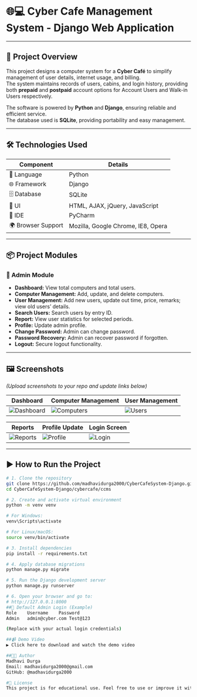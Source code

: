 # 🌐💻  Cyber Cafe Management System - Django Web Application

---

## 🚀 Project Overview

This project designs a computer system for a **Cyber Café** to simplify management of user details, internet usage, and billing.  
The system maintains records of users, cabins, and login history, providing both **prepaid** and **postpaid** account options for Account Users and Walk-in Users respectively.

The software is powered by **Python** and **Django**, ensuring reliable and efficient service.  
The database used is **SQLite**, providing portability and easy management.

---

## 🛠️ Technologies Used

| Component          | Details                                  |
|--------------------|------------------------------------------|
| 🐍 Language        | Python                                   |
| 🌐 Framework       | Django                                   |
| 🗄️ Database       | SQLite                                   |
| 🎨 UI              | HTML, AJAX, jQuery, JavaScript           |
| 🧠 IDE             | PyCharm                                  |
| 🌍 Browser Support | Mozilla, Google Chrome, IE8, Opera       |

---

## 📦 Project Modules

### 🔐 Admin Module
- **Dashboard:** View total computers and total users.
- **Computer Management:** Add, update, and delete computers.
- **User Management:** Add new users, update out time, price, remarks; view old users’ details.
- **Search Users:** Search users by entry ID.
- **Report:** View user statistics for selected periods.
- **Profile:** Update admin profile.
- **Change Password:** Admin can change password.
- **Password Recovery:** Admin can recover password if forgotten.
- **Logout:** Secure logout functionality.

---

## 🖼️ Screenshots

*(Upload screenshots to your repo and update links below)*

| Dashboard          | Computer Management      | User Management        |
|--------------------|-------------------------|-----------------------|
| ![Dashboard](link) | ![Computers](link)      | ![Users](link)        |

| Reports            | Profile Update          | Login Screen           |
|--------------------|-------------------------|-----------------------|
| ![Reports](link)   | ![Profile](link)        | ![Login](link)        |

---

## ▶️ How to Run the Project

```bash
# 1. Clone the repository
git clone https://github.com/madhavidurga2000/CyberCafeSystem-Django.git
cd CyberCafeSystem-Django/cybercafe/ccms

# 2. Create and activate virtual environment
python -m venv venv

# For Windows:
venv\Scripts\activate

# For Linux/macOS:
source venv/bin/activate

# 3. Install dependencies
pip install -r requirements.txt

# 4. Apply database migrations
python manage.py migrate

# 5. Run the Django development server
python manage.py runserver

# 6. Open your browser and go to:
# http://127.0.0.1:8000
##🔑 Default Admin Login (Example)
Role	Username	Password
Admin	admin@cyber.com	Test@123

(Replace with your actual login credentials)

##📹 Demo Video
▶️ Click here to download and watch the demo video

##👩‍💻 Author
Madhavi Durga
Email: madhavidurga2000@gmail.com
GitHub: @madhavidurga2000

#📄 License
This project is for educational use. Feel free to use or improve it with credit.







